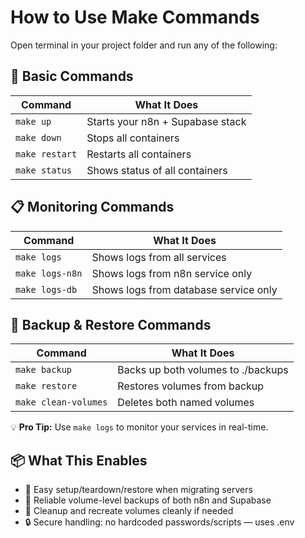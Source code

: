 # How to Use Make Commands

Open terminal in your project folder and run any of the following:

## 🚀 Basic Commands

| Command | What It Does |
|---------|-------------|
| `make up` | Starts your n8n + Supabase stack |
| `make down` | Stops all containers |
| `make restart` | Restarts all containers |
| `make status` | Shows status of all containers |

## 📋 Monitoring Commands

| Command | What It Does |
|---------|-------------|
| `make logs` | Shows logs from all services |
| `make logs-n8n` | Shows logs from n8n service only |
| `make logs-db` | Shows logs from database service only |

## 💾 Backup & Restore Commands

| Command | What It Does |
|---------|-------------|
| `make backup` | Backs up both volumes to ./backups |
| `make restore` | Restores volumes from backup |
| `make clean-volumes` | Deletes both named volumes |

💡 **Pro Tip:** Use `make logs` to monitor your services in real-time.

## 📦 What This Enables

- 🚀 Easy setup/teardown/restore when migrating servers
- 🔄 Reliable volume-level backups of both n8n and Supabase
- 🧹 Cleanup and recreate volumes cleanly if needed
- 🔒 Secure handling: no hardcoded passwords/scripts — uses .env